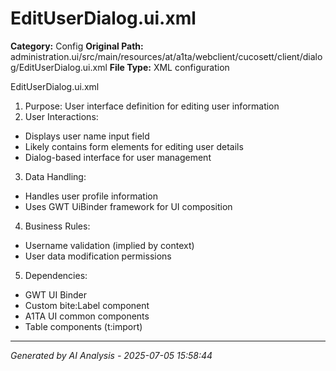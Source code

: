 # EditUserDialog.ui.xml

**Category:** Config
**Original Path:** administration.ui/src/main/resources/at/a1ta/webclient/cucosett/client/dialog/EditUserDialog.ui.xml
**File Type:** XML configuration

EditUserDialog.ui.xml
1. Purpose: User interface definition for editing user information
2. User Interactions:
- Displays user name input field
- Likely contains form elements for editing user details
- Dialog-based interface for user management
3. Data Handling:
- Handles user profile information
- Uses GWT UiBinder framework for UI composition
4. Business Rules:
- Username validation (implied by context)
- User data modification permissions
5. Dependencies:
- GWT UI Binder
- Custom bite:Label component
- A1TA UI common components
- Table components (t:import)

---
*Generated by AI Analysis - 2025-07-05 15:58:44*
